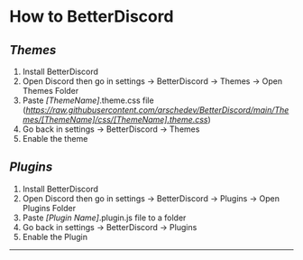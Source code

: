 
# How to BetterDiscord

## ***Themes***

1.  Install BetterDiscord
1.  Open Discord then go in settings -> BetterDiscord -> Themes -> Open Themes Folder
1.  Paste *[ThemeName]*.theme.css file (*https://raw.githubusercontent.com/arschedev/BetterDiscord/main/Themes/[ThemeName]/css/[ThemeName].theme.css*)
1.  Go back in settings -> BetterDiscord -> Themes
1.  Enable the theme

## ***Plugins***

1.  Install BetterDiscord
1.  Open Discord then go in settings -> BetterDiscord -> Plugins -> Open Plugins Folder
1.  Paste *[Plugin Name]*.plugin.js file to a folder
1.  Go back in settings -> BetterDiscord -> Plugins
1.  Enable the Plugin
---
